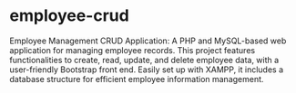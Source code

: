 # employee-crud
Employee Management CRUD Application: A PHP and MySQL-based web application for managing employee records. This project features functionalities to create, read, update, and delete employee data, with a user-friendly Bootstrap front end. Easily set up with XAMPP, it includes a database structure for efficient employee information management.
